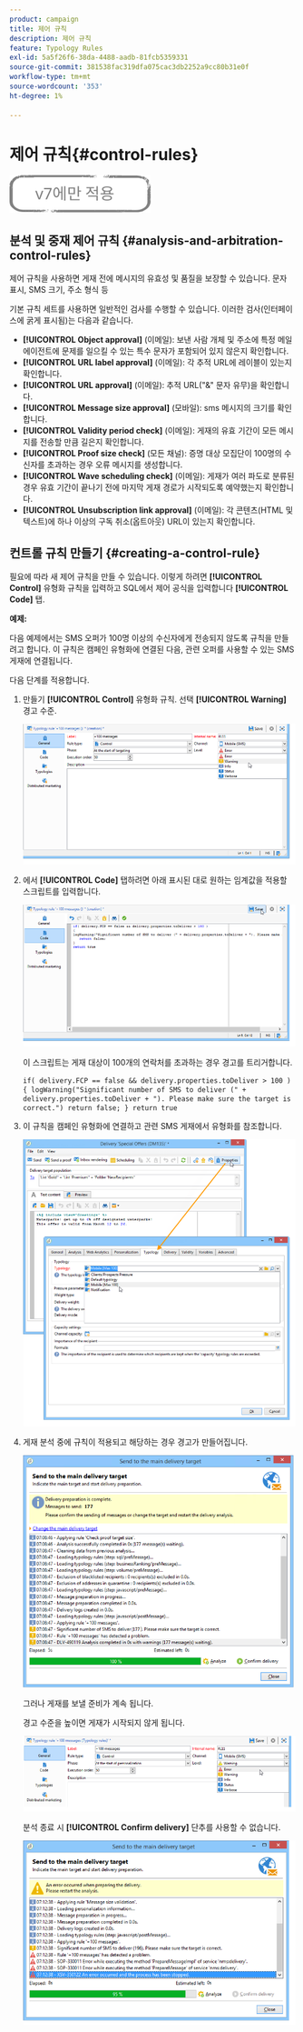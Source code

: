 ```yaml
---
product: campaign
title: 제어 규칙
description: 제어 규칙
feature: Typology Rules
exl-id: 5a5f26f6-38da-4488-aadb-81fcb5359331
source-git-commit: 381538fac319dfa075cac3db2252a9cc80b31e0f
workflow-type: tm+mt
source-wordcount: '353'
ht-degree: 1%

---
```


# 제어 규칙{#control-rules}

![](../../assets/v7-only.svg)

## 분석 및 중재 제어 규칙 {#analysis-and-arbitration-control-rules}

제어 규칙을 사용하면 게재 전에 메시지의 유효성 및 품질을 보장할 수 있습니다. 문자 표시, SMS 크기, 주소 형식 등

기본 규칙 세트를 사용하면 일반적인 검사를 수행할 수 있습니다. 이러한 검사(인터페이스에 굵게 표시됨)는 다음과 같습니다.

* **[!UICONTROL Object approval]** (이메일): 보낸 사람 개체 및 주소에 특정 메일 에이전트에 문제를 일으킬 수 있는 특수 문자가 포함되어 있지 않은지 확인합니다.
* **[!UICONTROL URL label approval]** (이메일): 각 추적 URL에 레이블이 있는지 확인합니다.
* **[!UICONTROL URL approval]** (이메일): 추적 URL(&quot;&amp;&quot; 문자 유무)을 확인합니다.
* **[!UICONTROL Message size approval]** (모바일): sms 메시지의 크기를 확인합니다.
* **[!UICONTROL Validity period check]** (이메일): 게재의 유효 기간이 모든 메시지를 전송할 만큼 길은지 확인합니다.
* **[!UICONTROL Proof size check]** (모든 채널): 증명 대상 모집단이 100명의 수신자를 초과하는 경우 오류 메시지를 생성합니다.
* **[!UICONTROL Wave scheduling check]** (이메일): 게재가 여러 파도로 분류된 경우 유효 기간이 끝나기 전에 마지막 게재 경로가 시작되도록 예약했는지 확인합니다.
* **[!UICONTROL Unsubscription link approval]** (이메일): 각 콘텐츠(HTML 및 텍스트)에 하나 이상의 구독 취소(옵트아웃) URL이 있는지 확인합니다.

## 컨트롤 규칙 만들기 {#creating-a-control-rule}

필요에 따라 새 제어 규칙을 만들 수 있습니다. 이렇게 하려면 **[!UICONTROL Control]** 유형화 규칙을 입력하고 SQL에서 제어 공식을 입력합니다 **[!UICONTROL Code]** 탭.

**예제:**

다음 예제에서는 SMS 오퍼가 100명 이상의 수신자에게 전송되지 않도록 규칙을 만들려고 합니다. 이 규칙은 캠페인 유형화에 연결된 다음, 관련 오퍼를 사용할 수 있는 SMS 게재에 연결됩니다.

다음 단계를 적용합니다.

1. 만들기 **[!UICONTROL Control]** 유형화 규칙. 선택 **[!UICONTROL Warning]** 경고 수준.

   ![](assets/campaign_opt_create_control_01.png)

1. 에서 **[!UICONTROL Code]** 탭하려면 아래 표시된 대로 원하는 임계값을 적용할 스크립트를 입력합니다.

   ![](assets/campaign_opt_create_control_02.png)

   이 스크립트는 게재 대상이 100개의 연락처를 초과하는 경우 경고를 트리거합니다.

   ```
   if( delivery.FCP == false && delivery.properties.toDeliver > 100 ) { logWarning("Significant number of SMS to deliver (" + delivery.properties.toDeliver + "). Please make sure the target is correct.") return false; } return true
   ```

1. 이 규칙을 캠페인 유형화에 연결하고 관련 SMS 게재에서 유형화를 참조합니다.

   ![](assets/campaign_opt_create_control_03.png)

1. 게재 분석 중에 규칙이 적용되고 해당하는 경우 경고가 만들어집니다.

   ![](assets/campaign_opt_create_control_04.png)

   그러나 게재를 보낼 준비가 계속 됩니다.

   경고 수준을 높이면 게재가 시작되지 않게 됩니다.

   ![](assets/campaign_opt_create_control_05.png)

   분석 종료 시 **[!UICONTROL Confirm delivery]** 단추를 사용할 수 없습니다.

   ![](assets/campaign_opt_create_control_06.png)
